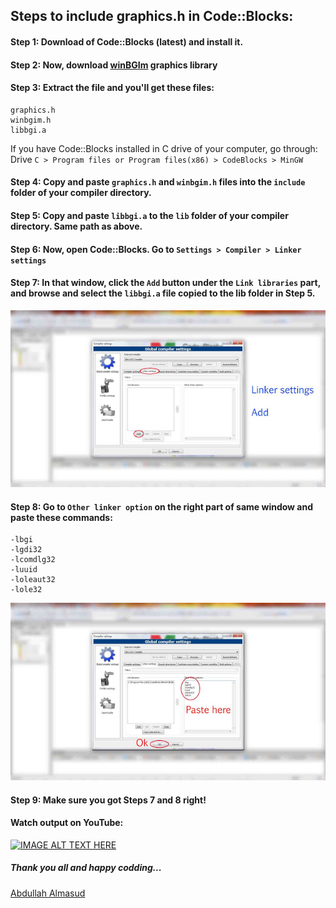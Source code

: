 ## Steps to include graphics.h in Code::Blocks:

#### Step 1: Download of Code::Blocks (latest) and install it. 

#### Step 2: Now, download [winBGIm](https://raw.githubusercontent.com/almasud/Racing_Car/master/WinBGIm_Graphics_Libraries.rar) graphics library

#### Step 3: Extract the file and you'll get these files:
```
graphics.h
winbgim.h
libbgi.a
```

If you have Code::Blocks installed in C drive of your computer, go through:
Drive ```C > Program files or Program files(x86) > CodeBlocks > MinGW```
#### Step 4: Copy and paste ```graphics.h``` and ```winbgim.h``` files into the ```include``` folder of your compiler directory.

#### Step 5: Copy and paste ```libbgi.a``` to the ```lib``` folder of your compiler directory. Same path as above.

#### Step 6: Now, open Code::Blocks. Go to ```Settings > Compiler > Linker settings```

#### Step 7: In that window, click the ```Add``` button under the ```Link libraries``` part, and browse and select the ```libbgi.a``` file copied to the lib folder in Step 5.

![Step 7](https://github.com/almasud/Racing_Car/blob/master/Step%207.jpg)

#### Step 8: Go to ```Other linker option``` on the right part of same window and paste these commands:
```
-lbgi 
-lgdi32 
-lcomdlg32 
-luuid 
-loleaut32 
-lole32
```

![Step 7](https://github.com/almasud/Racing_Car/blob/master/Step%208.jpg)

#### Step 9: Make sure you got Steps 7 and 8 right!

#### Watch output on YouTube:
[![IMAGE ALT TEXT HERE](https://i9.ytimg.com/vi/jOWOaJvT8As/mq1.jpg?sqp=CNSc6O4F&rs=AOn4CLDW7K6X8z2s9ZsTXhYnzXknHpTwnw)](https://youtu.be/jOWOaJvT8As)


##### Thank you all and happy codding... 
[Abdullah Almasud](https://facebook.com/almasud.arm)
